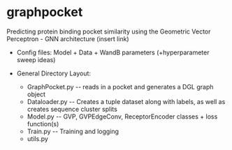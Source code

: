 # graphpocket
Predicting protein binding pocket similarity using the Geometric Vector Perceptron - GNN architecture (insert link)

- Config files: Model + Data + WandB parameters (+hyperparameter sweep ideas)

- General Directory Layout:
    - GraphPocket.py -- reads in a pocket and generates a DGL graph object
    - Dataloader.py -- Creates a tuple dataset along with labels, as well as creates sequence cluster splits
    - Model.py -- GVP, GVPEdgeConv, ReceptorEncoder classes + loss function(s)
    - Train.py -- Training and logging
    - utils.py
